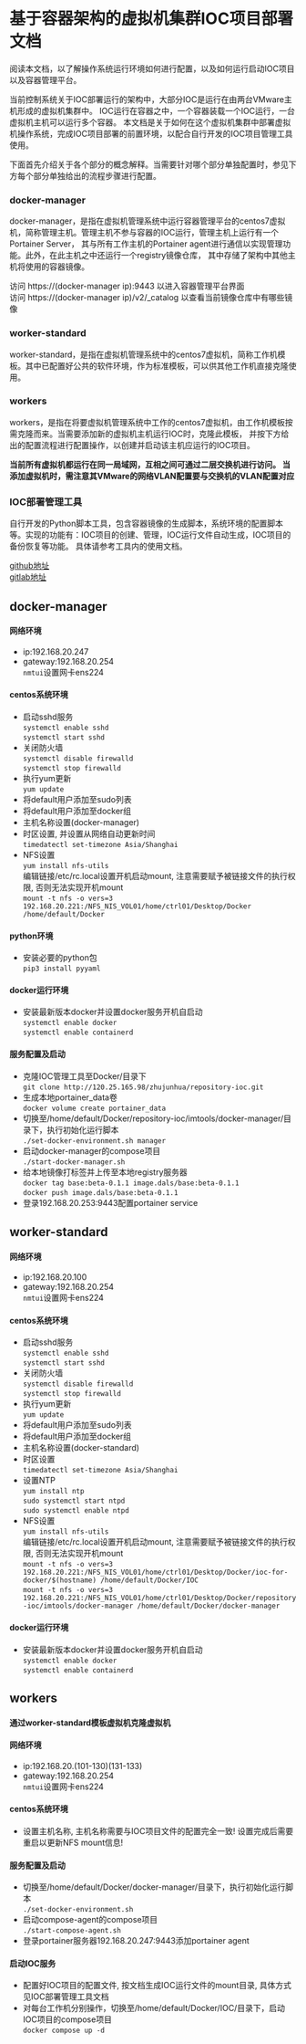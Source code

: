 # 基于容器架构的虚拟机集群IOC项目部署文档

阅读本文档，以了解操作系统运行环境如何进行配置，以及如何运行启动IOC项目以及容器管理平台。

当前控制系统关于IOC部署运行的架构中，大部分IOC是运行在由两台VMware主机形成的虚拟机集群中。
IOC运行在容器之中，一个容器装载一个IOC运行，一台虚拟机主机可以运行多个容器。
本文档是关于如何在这个虚拟机集群中部署虚拟机操作系统，完成IOC项目部署的前置环境，以配合自行开发的IOC项目管理工具使用。

下面首先介绍关于各个部分的概念解释。当需要针对哪个部分单独配置时，参见下方每个部分单独给出的流程步骤进行配置。

### docker-manager

docker-manager，是指在虚拟机管理系统中运行容器管理平台的centos7虚拟机，简称管理主机。管理主机不参与容器的IOC运行，管理主机上运行有一个Portainer
Server，
其与所有工作主机的Portainer agent进行通信以实现管理功能。此外，在此主机之中还运行一个registry镜像仓库，
其中存储了架构中其他主机将使用的容器镜像。

访问 https://(docker-manager ip):9443 以进入容器管理平台界面   
访问 https://(docker-manager ip)/v2/_catalog 以查看当前镜像仓库中有哪些镜像

### worker-standard

worker-standard，是指在虚拟机管理系统中的centos7虚拟机，简称工作机模板。其中已配置好公共的软件环境，作为标准模板，可以供其他工作机直接克隆使用。

### workers

workers，是指在将要虚拟机管理系统中工作的centos7虚拟机，由工作机模板按需克隆而来。当需要添加新的虚拟机主机运行IOC时，克隆此模板，
并按下方给出的配置流程进行配置操作，以创建并启动该主机应运行的IOC项目。

__当前所有虚拟机都运行在同一局域网，互相之间可通过二层交换机进行访问。
当添加虚拟机时，需注意其VMware的网络VLAN配置要与交换机的VLAN配置对应__

### IOC部署管理工具

自行开发的Python脚本工具，包含容器镜像的生成脚本，系统环境的配置脚本等。实现的功能有：IOC项目的创建、管理，IOC运行文件自动生成，IOC项目的备份恢复等功能。
具体请参考工具内的使用文档。

[github地址](https://github.com/zhuzzzzzz/repository-IOC)   
[gitlab地址](http://120.25.165.98/zhujunhua/repository-ioc)

## docker-manager

#### 网络环境

- ip:192.168.20.247
- gateway:192.168.20.254  
  ```nmtui```设置网卡ens224

#### centos系统环境

- 启动sshd服务   
  ```systemctl enable sshd```   
  ```systemctl start sshd```
- 关闭防火墙   
  ```systemctl disable firewalld```   
  ```systemctl stop firewalld```
- 执行yum更新   
  ```yum update```
- 将default用户添加至sudo列表
- 将default用户添加至docker组
- 主机名称设置(docker-manager)
- 时区设置, 并设置从网络自动更新时间   
  ```timedatectl set-timezone Asia/Shanghai```
- NFS设置   
  ```yum install nfs-utils```   
  编辑链接/etc/rc.local设置开机启动mount, 注意需要赋予被链接文件的执行权限, 否则无法实现开机mount   
  ```mount -t nfs -o vers=3 192.168.20.221:/NFS_NIS_VOL01/home/ctrl01/Desktop/Docker /home/default/Docker```

#### python环境

- 安装必要的python包   
  ```pip3 install pyyaml```

#### docker运行环境

- 安装最新版本docker并设置docker服务开机自启动   
  ```systemctl enable docker```   
  ```systemctl enable containerd```

#### 服务配置及启动

- 克隆IOC管理工具至Docker/目录下   
  ```git clone http://120.25.165.98/zhujunhua/repository-ioc.git```
- 生成本地portainer_data卷   
  ```docker volume create portainer_data```
- 切换至/home/default/Docker/repository-ioc/imtools/docker-manager/目录下，执行初始化运行脚本   
  ```./set-docker-environment.sh manager```
- 启动docker-manager的compose项目   
  ```./start-docker-manager.sh```
- 给本地镜像打标签并上传至本地registry服务器    
  ```docker tag base:beta-0.1.1 image.dals/base:beta-0.1.1```   
  ```docker push image.dals/base:beta-0.1.1```
- 登录192.168.20.253:9443配置portainer service

## worker-standard

#### 网络环境

- ip:192.168.20.100
- gateway:192.168.20.254   
  ```nmtui```设置网卡ens224

#### centos系统环境

- 启动sshd服务   
  ```systemctl enable sshd```   
  ```systemctl start sshd```
- 关闭防火墙   
  ```systemctl disable firewalld```   
  ```systemctl stop firewalld```
- 执行yum更新   
  ```yum update```
- 将default用户添加至sudo列表
- 将default用户添加至docker组
- 主机名称设置(docker-standard)
- 时区设置   
  ```timedatectl set-timezone Asia/Shanghai```
- 设置NTP   
  ```yum install ntp```   
  ```sudo systemctl start ntpd```   
  ```sudo systemctl enable ntpd```
- NFS设置    
  ```yum install nfs-utils```   
  编辑链接/etc/rc.local设置开机启动mount, 注意需要赋予被链接文件的执行权限, 否则无法实现开机mount   
  ```mount -t nfs -o vers=3 192.168.20.221:/NFS_NIS_VOL01/home/ctrl01/Desktop/Docker/ioc-for-docker/$(hostname) /home/default/Docker/IOC```   
  ```mount -t nfs -o vers=3 192.168.20.221:/NFS_NIS_VOL01/home/ctrl01/Desktop/Docker/repository-ioc/imtools/docker-manager /home/default/Docker/docker-manager```

#### docker运行环境

- 安装最新版本docker并设置docker服务开机自启动   
  ```systemctl enable docker```   
  ```systemctl enable containerd```

## workers

#### 通过worker-standard模板虚拟机克隆虚拟机

#### 网络环境

- ip:192.168.20.(101-130)(131-133)
- gateway:192.168.20.254   
  ```nmtui```设置网卡ens224

#### centos系统环境

- 设置主机名称, 主机名称需要与IOC项目文件的配置完全一致! 设置完成后需要重启以更新NFS mount信息!

#### 服务配置及启动

- 切换至/home/default/Docker/docker-manager/目录下，执行初始化运行脚本   
  ```./set-docker-environment.sh```
- 启动compose-agent的compose项目   
  ```./start-compose-agent.sh```
- 登录portainer服务器192.168.20.247:9443添加portainer agent

#### 启动IOC服务

- 配置好IOC项目的配置文件, 按文档生成IOC运行文件的mount目录, 具体方式见IOC部署管理工具文档
- 对每台工作机分别操作，切换至/home/default/Docker/IOC/目录下，启动IOC项目的compose项目   
  ```docker compose up -d```
